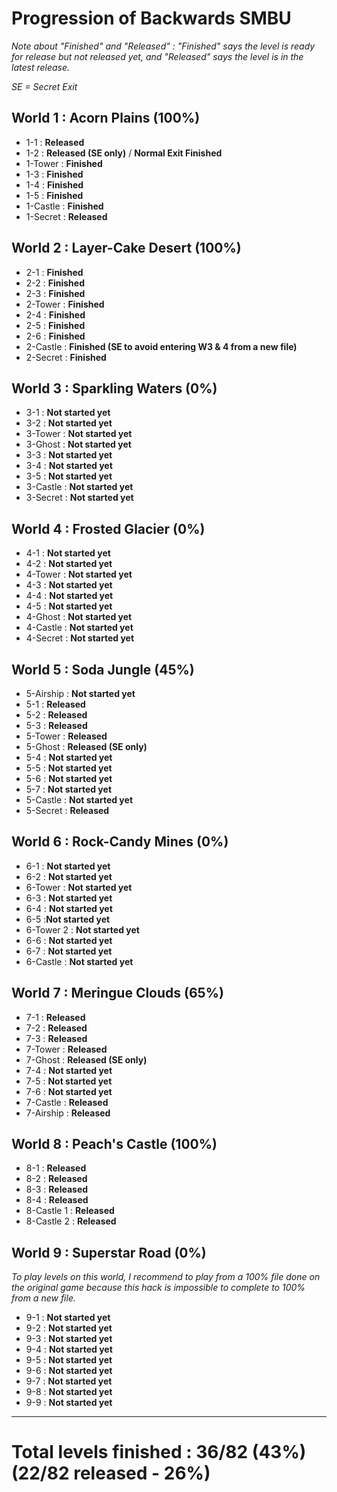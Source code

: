 # Progression of Backwards SMBU

*Note about "Finished" and "Released" : "Finished" says the level is ready for release but not released yet, and "Released" says the level is in the latest release.*

*SE = Secret Exit*

## World 1 : Acorn Plains (100%)

- 1-1 : **Released**
- 1-2 : **Released (SE only)** / **Normal Exit Finished**
- 1-Tower : **Finished**
- 1-3 : **Finished**
- 1-4 : **Finished**
- 1-5 : **Finished**
- 1-Castle : **Finished**
- 1-Secret : **Released**

## World 2 : Layer-Cake Desert (100%)

- 2-1 : **Finished**
- 2-2 : **Finished**
- 2-3 : **Finished**
- 2-Tower : **Finished**
- 2-4 : **Finished**
- 2-5 : **Finished**
- 2-6 : **Finished**
- 2-Castle : **Finished (SE to avoid entering W3 & 4 from a new file)**
- 2-Secret : **Finished**

## World 3 : Sparkling Waters (0%)

- 3-1 : **Not started yet**
- 3-2 : **Not started yet**
- 3-Tower : **Not started yet**
- 3-Ghost : **Not started yet**
- 3-3 : **Not started yet**
- 3-4 : **Not started yet**
- 3-5 : **Not started yet**
- 3-Castle : **Not started yet**
- 3-Secret : **Not started yet**

## World 4 : Frosted Glacier (0%)

- 4-1 : **Not started yet**
- 4-2 : **Not started yet**
- 4-Tower : **Not started yet**
- 4-3 : **Not started yet**
- 4-4 : **Not started yet**
- 4-5 : **Not started yet**
- 4-Ghost : **Not started yet**
- 4-Castle : **Not started yet**
- 4-Secret : **Not started yet**

## World 5 : Soda Jungle (45%)

- 5-Airship : **Not started yet**
- 5-1 : **Released**
- 5-2 : **Released**
- 5-3 : **Released**
- 5-Tower : **Released**
- 5-Ghost : **Released (SE only)**
- 5-4 : **Not started yet**
- 5-5 : **Not started yet**
- 5-6 : **Not started yet**
- 5-7 : **Not started yet**
- 5-Castle : **Not started yet**
- 5-Secret : **Released**

## World 6 : Rock-Candy Mines (0%)

- 6-1 : **Not started yet**
- 6-2 : **Not started yet**
- 6-Tower : **Not started yet**
- 6-3 : **Not started yet**
- 6-4 : **Not started yet**
- 6-5 :**Not started yet**
- 6-Tower 2 : **Not started yet**
- 6-6 : **Not started yet**
- 6-7 : **Not started yet** 
- 6-Castle : **Not started yet**

## World 7 : Meringue Clouds (65%)

- 7-1 : **Released**
- 7-2 : **Released**
- 7-3 : **Released**
- 7-Tower : **Released**
- 7-Ghost : **Released (SE only)**
- 7-4 : **Not started yet** 
- 7-5 : **Not started yet** 
- 7-6 : **Not started yet**
- 7-Castle : **Released**
- 7-Airship : **Released**

## World 8 : Peach's Castle (100%)

- 8-1 : **Released**
- 8-2 : **Released**
- 8-3 : **Released**
- 8-4 : **Released**
- 8-Castle 1 : **Released**
- 8-Castle 2 : **Released**

## World 9 : Superstar Road (0%) 

*To play levels on this world, I recommend to play from a 100% file done on the original game because this hack is impossible to complete to 100% from a new file.*

- 9-1 : **Not started yet**
- 9-2 : **Not started yet**
- 9-3 : **Not started yet**
- 9-4 : **Not started yet**
- 9-5 : **Not started yet**
- 9-6 : **Not started yet**
- 9-7 : **Not started yet**
- 9-8 : **Not started yet**
- 9-9 : **Not started yet**

-------------------------------------

# Total levels finished : 36/82 (43%) (22/82 released - 26%)
